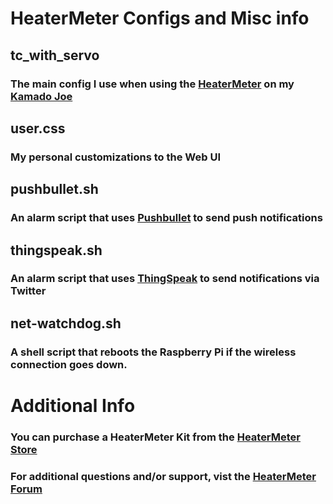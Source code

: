 # HeaterMeter Configs and Misc info

## tc\_with\_servo
### The main config I use when using the [HeaterMeter](http://heatermeter.com) on my [Kamado Joe](http://www.kamadojoe.com/)

## user.css
### My personal customizations to the Web UI

## pushbullet.sh
### An alarm script that uses [Pushbullet](https://www.pushbullet.com/) to send push notifications

## thingspeak.sh
### An alarm script that uses [ThingSpeak](https://thingspeak.com/) to send notifications via Twitter

## net-watchdog.sh
### A shell script that reboots the Raspberry Pi if the wireless connection goes down.

# Additional Info
### You can purchase a HeaterMeter Kit from the [HeaterMeter Store](http://store.heatermeter.com/)
### For additional questions and/or support, vist the [HeaterMeter Forum](http://tvwbb.com/forumdisplay.php?85-LinkMeter-v2-Homebrew-BBQ-Controller)
